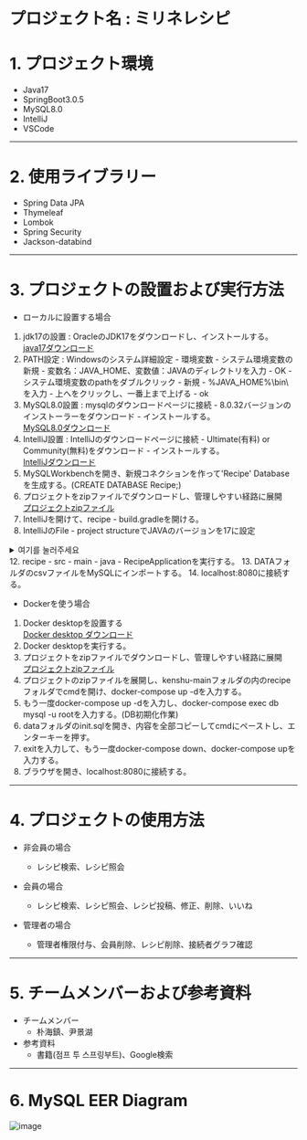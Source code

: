 プロジェクト名 : ミリネレシピ
===


# 1. プロジェクト環境

* Java17
* SpringBoot3.0.5
* MySQL8.0
* IntelliJ
* VSCode

***

# 2. 使用ライブラリー

* Spring Data JPA
* Thymeleaf
* Lombok
* Spring Security
* Jackson-databind

***

# 3. プロジェクトの設置および実行方法

* ローカルに設置する場合
 1. jdk17の設置 : OracleのJDK17をダウンロードし、インストールする。  
 [java17ダウンロード](https://download.oracle.com/java/17/latest/jdk-17_windows-x64_bin.exe)
 3. PATH設定 : Windowsのシステム詳細設定 - 環境変数 - システム環境変数の新規 - 変数名：JAVA_HOME、変数値：JAVAのディレクトリを入力 - OK - システム環境変数のpathをダブルクリック - 新規 - %JAVA_HOME%\bin\ を入力 - 上へをクリックし、一番上まで上げる - ok
 4. MySQL8.0設置 : mysqlのダウンロードページに接続 - 8.0.32バージョンのインストーラーをダウンロード - インストールする。  
 [MySQL8.0ダウンロード](https://downloads.mysql.com/archives/installer/)
 6. IntelliJ設置 : IntelliJのダウンロードページに接続 - Ultimate(有料) or Community(無料)をダウンロード - インストールする。  
 [IntelliJダウンロード](https://www.jetbrains.com/idea/download/#section=windows)
 8. MySQLWorkbenchを開き、新規コネクションを作って'Recipe' Databaseを生成する。(CREATE DATABASE Recipe;)
 9. プロジェクトをzipファイルでダウンロードし、管理しやすい経路に展開  
 [プロジェクトzipファイル](https://github.com/MG-yoonkh/kenshu/archive/refs/heads/main.zip)
 10. IntelliJを開けて、recipe - build.gradleを開ける。
 11. IntelliJのFile - project structureでJAVAのバージョンを17に設定
 <details>
<summary>여기를 눌러주세요</summary>
<div markdown="1">       

😎숨겨진 내용😎

</div>
</details>
 12. recipe - src - main - java - RecipeApplicationを実行する。
 13. DATAフォルダのcsvファイルをMySQLにインポートする。
 14. localhost:8080に接続する。    



* Dockerを使う場合
 1. Docker desktopを設置する  
 [Docker desktop ダウンロード](https://www.docker.com/products/docker-desktop/)
 3. Docker desktopを実行する。
 4. プロジェクトをzipファイルでダウンロードし、管理しやすい経路に展開  
 [プロジェクトzipファイル](https://github.com/MG-yoonkh/kenshu/archive/refs/heads/main.zip)
 6. プロジェクトのzipファイルを展開し、kenshu-mainフォルダの内のrecipeフォルダでcmdを開け、docker-compose up -dを入力する。
 7. もう一度docker-compose up -dを入力し、docker-compose exec db mysql -u rootを入力する。(DB初期化作業)
 8. dataフォルダのinit.sqlを開き、内容を全部コピーしてcmdにペーストし、エンターキーを押す。
 9. exitを入力して、もう一度docker-compose down、docker-compose upを入力する。
 10. ブラウザを開き、localhost:8080に接続する。
 


***

# 4. プロジェクトの使用方法

* 非会員の場合
  * レシピ検索、レシピ照会

* 会員の場合
  * レシピ検索、レシピ照会、レシピ投稿、修正、削除、いいね
 
* 管理者の場合
  * 管理者権限付与、会員削除、レシピ削除、接続者グラフ確認
  
***

# 5. チームメンバーおよび参考資料
  * チームメンバー
    * 朴海鎮、尹景湖
  * 参考資料
    * 書籍(점프 투 스프링부트)、Google検索
   
***

# 6. MySQL EER Diagram

![image](https://user-images.githubusercontent.com/125540360/233840943-cb039ec4-6206-4e5a-9776-bdad1ac47a6e.png)
